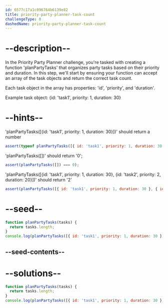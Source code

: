```yaml
---
id: 6577c17a1c096764b6139e82
title: priority-party-planner-task-count
challengeType: 0
dashedName: priority-party-planner-task-count
---
```


# --description--

In the Priority Party Planner challenge, you're tasked with creating a function 'planPartyTasks' that organizes party tasks based on their priority and duration. In this step, we'll start by ensuring your function can accept an array of the task objects and return the correct task count.

Each task object in the array has properties: 'id', 'priority', and 'duration'.

Example task object:
{id: 'task1', priority: 1, duration: 30}

# --hints--

'planPartyTasks([{id: 'task1', priority: 1, duration: 30}])' should return a number


```js
assert(typeof planPartyTasks([{ id: 'task1', priority: 1, duration: 30 }]) === 'number');
```

'planPartyTasks([])' should return '0';


```js
assert(planPartyTasks([]) === 0);
```

'planPartyTasks([{id: 'task1', priority: 1, duration: 30}, {id: 'task2', priority: 2, duration: 20}])' should return '2'

```js
assert(planPartyTasks([{ id: 'task1', priority: 1, duration: 30 }, { id: 'task2', priority: 2, duration: 20 }]) === 2);
```

# --seed--

```js
function planPartyTasks(tasks) {
  return tasks.length;
}
console.log(planPartyTasks([{ id: 'task1', priority: 1, duration: 30 }]));
```

## --seed-contents--

# --solutions--

```js
function planPartyTasks(tasks) {
  return tasks.length;
}
console.log(planPartyTasks([{ id: 'task1', priority: 1, duration: 30 }]));
```
